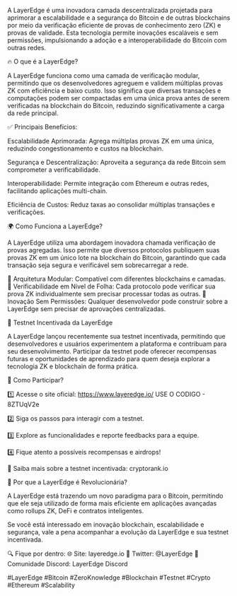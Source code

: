 A LayerEdge é uma inovadora camada descentralizada projetada para aprimorar a escalabilidade e a segurança do Bitcoin e de outras blockchains por meio da verificação eficiente de provas de conhecimento zero (ZK) e provas de validade. Esta tecnologia permite inovações escaláveis e sem permissões, impulsionando a adoção e a interoperabilidade do Bitcoin com outras redes.

🔥 O que é a LayerEdge?

A LayerEdge funciona como uma camada de verificação modular, permitindo que os desenvolvedores agreguem e validem múltiplas provas ZK com eficiência e baixo custo. Isso significa que diversas transações e computações podem ser compactadas em uma única prova antes de serem verificadas na blockchain do Bitcoin, reduzindo significativamente a carga da rede principal.

✅ Principais Benefícios:

Escalabilidade Aprimorada: Agrega múltiplas provas ZK em uma única, reduzindo congestionamento e custos na blockchain.

Segurança e Descentralização: Aproveita a segurança da rede Bitcoin sem comprometer a verificabilidade.

Interoperabilidade: Permite integração com Ethereum e outras redes, facilitando aplicações multi-chain.

Eficiência de Custos: Reduz taxas ao consolidar múltiplas transações e verificações.

🌍 Como Funciona a LayerEdge?

A LayerEdge utiliza uma abordagem inovadora chamada verificação de provas agregadas. Isso permite que diversos protocolos publiquem suas provas ZK em um único lote na blockchain do Bitcoin, garantindo que cada transação seja segura e verificável sem sobrecarregar a rede.

🔹 Arquitetura Modular: Compatível com diferentes blockchains e camadas.
🔹 Verificabilidade em Nível de Folha: Cada protocolo pode verificar sua prova ZK individualmente sem precisar processar todas as outras.
🔹 Inovação Sem Permissões: Qualquer desenvolvedor pode construir sobre a LayerEdge sem precisar de aprovações centralizadas.

🚀 Testnet Incentivada da LayerEdge

A LayerEdge lançou recentemente sua testnet incentivada, permitindo que desenvolvedores e usuários experimentem a plataforma e contribuam para seu desenvolvimento. Participar da testnet pode oferecer recompensas futuras e oportunidades de aprendizado para quem deseja explorar a tecnologia ZK e blockchain de forma prática.

🎯 Como Participar?

1️⃣ Acesse o site oficial: https://www.layeredge.io/ USE O CODIGO - 8ZTUqV2e

2️⃣ Siga os passos para interagir com a testnet.

3️⃣ Explore as funcionalidades e reporte feedbacks para a equipe.

4️⃣ Fique atento a possíveis recompensas e airdrops!

🔗 Saiba mais sobre a testnet incentivada: cryptorank.io

📢 Por que a LayerEdge é Revolucionária?

A LayerEdge está trazendo um novo paradigma para o Bitcoin, permitindo que ele seja utilizado de forma mais eficiente em aplicações avançadas como rollups ZK, DeFi e contratos inteligentes.

Se você está interessado em inovação blockchain, escalabilidade e segurança, vale a pena acompanhar a evolução da LayerEdge e sua testnet incentivada.

🔍 Fique por dentro:
🌐 Site: layeredge.io
📢 Twitter: @LayerEdge
💬 Comunidade Discord: LayerEdge Discord

#LayerEdge #Bitcoin #ZeroKnowledge #Blockchain #Testnet #Crypto #Ethereum #Scalability
